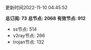 更新时间2022-11-10 04:45:52

**总订阅: 73**
**总节点: 2068**
**有效节点: 912**
- ss节点: 514
- v2ray节点: 266
- trojan节点: 132
